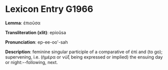 # Lexicon Entry G1966

**Lemma**: ἐπιοῦσα

**Transliteration (xlit)**: epioûsa

**Pronunciation**: ep-ee-oo'-sah

**Description**:
feminine singular participle of a comparative of ἐπί and  (to go); supervening, i.e. (ἡμέρα or νύξ being expressed or implied) the ensuing day or night:--following, next.
